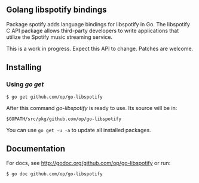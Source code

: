 ## Golang libspotify bindings

Package spotify adds language bindings for libspotify in Go. The libspotify C
API package allows third-party developers to write applications that utilize
the Spotify music streaming service.

This is a work in progress. Expect this API to change. Patches are welcome.

## Installing

### Using *go get*

    $ go get github.com/op/go-libspotify

After this command *go-libspotify* is ready to use. Its source will be in:

    $GOPATH/src/pkg/github.com/op/go-libspotify

You can use `go get -u -a` to update all installed packages.

## Documentation

For docs, see http://godoc.org/github.com/op/go-libspotify or run:

    $ go doc github.com/op/go-libspotify
